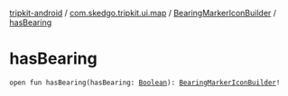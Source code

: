 [tripkit-android](../../index.md) / [com.skedgo.tripkit.ui.map](../index.md) / [BearingMarkerIconBuilder](index.md) / [hasBearing](./has-bearing.md)

# hasBearing

`open fun hasBearing(hasBearing: `[`Boolean`](https://kotlinlang.org/api/latest/jvm/stdlib/kotlin/-boolean/index.html)`): `[`BearingMarkerIconBuilder`](index.md)`!`